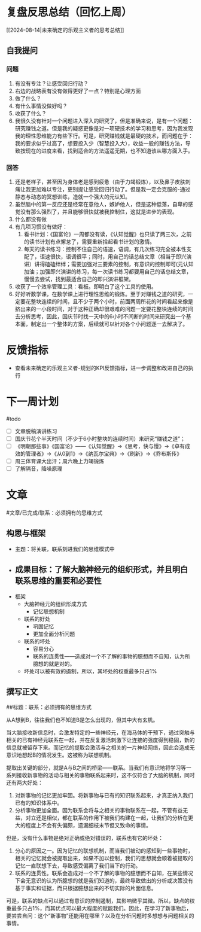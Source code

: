 # 复盘反思总结（回忆上周）

[[2024-08-14|未来确定的乐观主义者的思考总结]] 

## 自我提问
### 问题

1. 有没有专注？让感受回归行动？
2. 右边的战略表有没有做得更好了一点？特别是心理方面
3. 做了什么？
4. 有什么事情没做好吗？
5. 收获了什么？
6. 我很久没有针对一个问题进入深入的研究了，但是准确来说，是有一个问题：研究赚钱之道。但是我的疑惑更像是对一项硬技术的学习和思考，因为我发现我的理性思维能力有些下行。可是，研究赚钱就是最硬的技术，而问题在于：我的要求似乎过高了，想要投入少（智慧投入大），收益一般的赚钱方法，导致按现在的进度来看，找到适合的方法遥遥无期，也不知道该从哪方面入手。

### 回答

1. 还是老样子，甚至因为身体老是感到疲惫（由于力竭锻炼），以及鼻子皮肤刺痛让我更加难以专注，更别提让感受回归行动了。但是我一定会克服的-通过静态与动态的冥想训练，造就一个强大的元认知。
2. 虽然脑中的第一反应还是经常在意他人，嫉妒他人，但是这种低落，自卑的感觉没有那么强烈了，并且能够很快就被我控制住，这就是进步的表现。
3. 什么都没有做
4. 有几项习惯没有做好：
	1. 看书计划：《国富论》一周都没有读，《认知觉醒》也只读了两三次，之前的读书计划有点懈怠了，需要重新拾起看书计划的激情。
	2. 每天的读书练习：控制不住自己的语速，语调，有几次练习完全被本性支配了，语速很快，语调很平；同时，用自己的话总结文章（相当于即兴演讲）讲得磕磕绊绊；需要加强对三要素的控制，有意识的控制即可(元认知加油；加强即兴演讲的练习，每一次读书练习都要用自己的话总结文章，慢慢去尝试，找到最适合自己的即兴演讲框架。
5. 收获了一个效率管理工具：看板。即明白了这个工具的使用。
6. 好好听数学课，在数学课上进行理性思维的锻炼。至于对赚钱之道的研究，一定要花整块连续的时间，且不少于两个小时，前面两周所花的时间看起来像是挤出来的一小段时间，对于这种正确却很艰难的问题一定要花整块连续的时间去分析思考，因此，国庆节时找一天中的6小时不间断的时间来研究出一个基本面，制定出一个整体的方案，后续就可以针对各个小问题逐一去解决了。

# 反馈指标

- 查看未来确定的乐观主义者-规划的KPI反馈指标，进一步调整和改进自己的执行

# 下一周计划
#todo 

- [ ] 文章脱稿演讲练习
- [ ]  国庆节花个半天时间（不少于6小时整块的连续时间）来研究“赚钱之道”；
- [ ] 《明朝那些事》《国富论》——《认知觉醒》->《思考，快与慢》->《卓有成效的管理者》->《从0到1》->《纳瓦尔宝典》->《刷新》->《乔布斯传》
- [ ] 周三体育课大出汗；周六晚上力竭锻炼
- [ ] 了解隔音，降噪原理

# 文章
#文章/已完成/联系：必须拥有的思维方式
## 构思与框架

- 主题：将关联，联系刻进我们的思维模式中
- 成果目标：了解大脑神经元的组织形式，并且明白联系思维的重要和必要性
	- 
- 框架
	- 大脑神经元的组织形成方式
		- 记忆联想机制
	- 联系的好处
		- 巩固记忆
		- 更加全面分析问题
	- 联系的坏处
		- 容易分心
		- 联系的连贯性——造成对一个不了解的事物的臆想而不自知，认为所臆想的就是对的。
	- 坏处可以被有效的遏制，所以，其坏处的权重最多只占1%
## 撰写正文

##标题：联系：必须拥有的思维方式

从A想到B，往往我们也不知道B是怎么出现的，但其中大有玄机。

当大脑接收新信息时，会激发特定的一些神经元，在海马体的干预下，通过突触与相关的已有神经元联系在一起，并在反复激活刺激下让连接的强度得到稳固，新的信息就被留存下来。而记忆的提取会激活与之相关的一片神经网络，因此会造成无意识地想起B的情况发生。这被称为联想机制。

提取出关键的部分，就是A与B之间的桥梁——联系。当我们有意识地将学习等一系列接收新事物的活动与相关的事物联系起来时，这不仅符合了大脑的机制，同时还有两大好处：

1. 对新事物的记忆更加牢固。将新事物与已有的知识联系起来，才真正纳入我们已有的知识体系中。
2. 分析事物更加全面。因为联系会将与之相关的事物联系在一起，不管有益无益，对立还是相似，都在联系的作用下被我们构建在一起，让我们的分析在更大的程度上不会有失偏颇，遗漏细枝末节但又致命的事情。

但是，没有什么事物是绝对正确或绝对错误的，联系也有它的坏处：

1. 分心的原因之一。因为记忆的联想机制，而当我们被动的感知到一些事物时，相关的记忆就会被提取出来，如果不加以控制，我们的思想就会顺着被提取的记忆一直联想下去，导致感受偏离了我们当下的行动。
2. 联系的连贯性。联系会造成对一个不了解的事物的臆想而不自知，在某些情况下会无意识的认为所臆想的就是我们知道的，最终导致做出的分析或决策没有基于事实和证据，而只根据臆想出来的不切实际的片面信息。

可是，联系的缺点可以通过有意识的控制遏制，其影响微乎其微。所以，缺点的权重最多只占1%，而其优点可以最大程度的赋能我们。因此，在学习了新事物后，要尝尝自问：这个“新事物”还能用在哪里？以及在分析问题时多想想与问题相关的事情。










